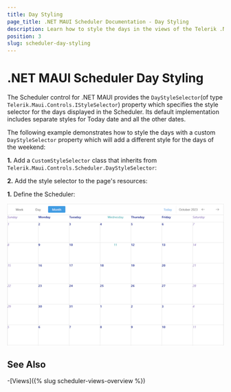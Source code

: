 ```yaml
---
title: Day Styling
page_title: .NET MAUI Scheduler Documentation - Day Styling
description: Learn how to style the days in the views of the Telerik .NET MAUI Scheduler control.
position: 3
slug: scheduler-day-styling
---
```


# .NET MAUI Scheduler Day Styling

The Scheduler control for .NET MAUI provides the `DayStyleSelector`(of type `Telerik.Maui.Controls.IStyleSelector`) property which specifies the style selector for the days displayed in the Scheduler. Its default implementation includes separate styles for Today date and all the other dates.

The following example demonstrates how to style the days with a custom `DayStyleSelector` property which will add a different style for the days of the weekend:

**1.** Add a `CustomStyleSelector` class that inherits from `Telerik.Maui.Controls.Scheduler.DayStyleSelector`:

<snippet id='scheduler-customdaystyleselector'/>

**2.** Add the style selector to the page's resources:

<snippet id='scheduler-customdaystyleselector'/>

**1.** Define the Scheduler:

<snippet id='scheduler-day-styling'/>

![.NET MAUI Scheduler Day Style Selector](images/scheduler-day-styling.png)

## See Also

-[Views]({% slug scheduler-views-overview %})
